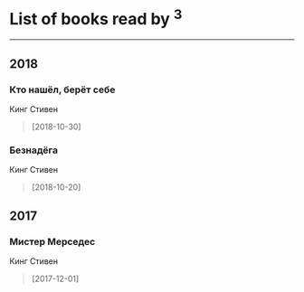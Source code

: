 # List of books read by [](https://plus.google.com/+СергейКухарский)<sup>3</sup>
---

## 2018

### Кто нашёл, берёт себе
Кинг Стивен
> [2018-10-30] 


### Безнадёга
Кинг Стивен
> [2018-10-20] 



## 2017

### Мистер Мерседес
Кинг Стивен
> [2017-12-01] 



